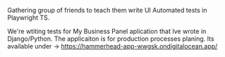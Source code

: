 Gathering group of friends to teach them write UI Automated tests in Playwright TS.

We're wtiting tests for My Business Panel aplication that Ive wrote in Django/Python.
The applicaiton is for production processes planing.
Its available under -> https://hammerhead-app-wwgsk.ondigitalocean.app/
